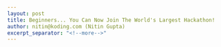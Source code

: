 ```yaml
---
layout: post
title: Beginners... You Can Now Join The World's Largest Hackathon!
author: nitin@koding.com (Nitin Gupta)
excerpt_separator: "<!--more-->"
---
```


